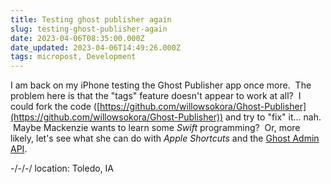 ```yaml
---
title: Testing ghost publisher again
slug: testing-ghost-publisher-again
date: 2023-04-06T08:35:00.000Z
date_updated: 2023-04-06T14:49:26.000Z
tags: micropost, Development
---
```


I am back on my iPhone testing the Ghost Publisher app once more.  The problem here is that the "tags" feature doesn't appear to work at all?  I could fork the code ([https://github.com/willowsokora/Ghost-Publisher](https://github.com/willowsokora/Ghost-Publisher)) and try to "fix" it... nah.  Maybe Mackenzie wants to learn some *Swift* programming?  Or, more likely, let's see what she can do with *Apple Shortcuts* and the [Ghost Admin API]([https://ghost.org/docs/admin-api/?_ga=2.258407498.1118611505.1680637422-1629315755.1679183141](https://ghost.org/docs/admin-api/?_ga=2.258407498.1118611505.1680637422-1629315755.1679183141)).

-/-/-/
location: Toledo, IA
